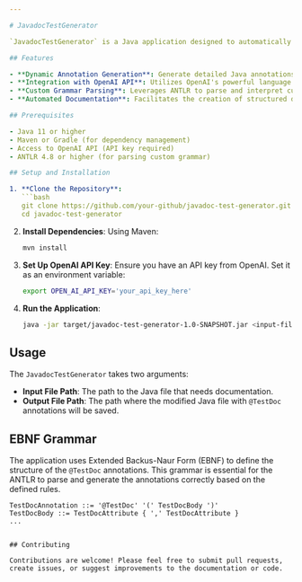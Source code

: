 ```yaml
---

# JavadocTestGenerator

`JavadocTestGenerator` is a Java application designed to automatically generate `@TestDoc` annotations for Java methods based on predefined EBNF grammar and method signatures. This project leverages the JavaParser library to parse Java source code, the OpenAI API for generating content based on natural language processing, and ANTLR for custom grammar parsing.

## Features

- **Dynamic Annotation Generation**: Generate detailed Java annotations dynamically based on the method signature and custom grammar rules.
- **Integration with OpenAI API**: Utilizes OpenAI's powerful language models to generate human-like, contextually appropriate documentation comments.
- **Custom Grammar Parsing**: Leverages ANTLR to parse and interpret custom EBNF grammar rules defining the structure of `@TestDoc` annotations.
- **Automated Documentation**: Facilitates the creation of structured documentation, improving code maintainability and readability.

## Prerequisites

- Java 11 or higher
- Maven or Gradle (for dependency management)
- Access to OpenAI API (API key required)
- ANTLR 4.8 or higher (for parsing custom grammar)

## Setup and Installation

1. **Clone the Repository**:
   ```bash
   git clone https://github.com/your-github/javadoc-test-generator.git
   cd javadoc-test-generator
   ```

2. **Install Dependencies**:
   Using Maven:
   ```bash
   mvn install
   ```

3. **Set Up OpenAI API Key**:
   Ensure you have an API key from OpenAI. Set it as an environment variable:
   ```bash
   export OPEN_AI_API_KEY='your_api_key_here'
   ```

4. **Run the Application**:
   ```bash
   java -jar target/javadoc-test-generator-1.0-SNAPSHOT.jar <input-file-path> <output-file-path>
   ```

## Usage

The `JavadocTestGenerator` takes two arguments:
- **Input File Path**: The path to the Java file that needs documentation.
- **Output File Path**: The path where the modified Java file with `@TestDoc` annotations will be saved.

## EBNF Grammar

The application uses Extended Backus-Naur Form (EBNF) to define the structure of the `@TestDoc` annotations. This grammar is essential for the ANTLR to parse and generate the annotations correctly based on the defined rules.

```plaintext
TestDocAnnotation ::= '@TestDoc' '(' TestDocBody ')'
TestDocBody ::= TestDocAttribute { ',' TestDocAttribute }
...
```

```

## Contributing

Contributions are welcome! Please feel free to submit pull requests, create issues, or suggest improvements to the documentation or code.